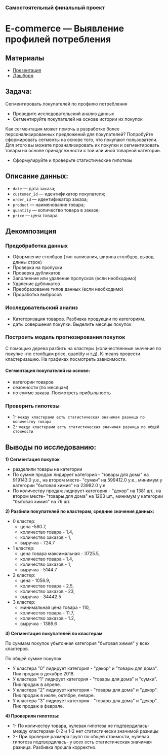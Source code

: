 ### Самостоятельный финальный проект
# E-commerce — Выявление профилей потребления
## Материалы
* [Презентация](https://disk.yandex.ru/i/hCZRVc5BILGqIA) 
* [Дашборд](https://public.tableau.com/app/profile/liliya5413/viz/E-commerce_16591737906080/Dashboard1)
## Задача:
Сегментировать покупателей по профилю потребления
- Проведите исследовательский анализ данных
- Сегментируйте покупателей на основе истории их покупок

Как сегментация может помочь в разработке более персонализированных предложений для покупателей?
Попробуйте сформировать сегменты на основе того, что покупают пользователи. Для этого вы можете проанализировать их покупки и сегментировать товары на основе принадлежности к той или иной товарной категории.
- Сформулируйте и проверьте статистические гипотезы

## **Описание данных:**
- `date` — дата заказа;
- `customer_id` — идентификатор покупателя;
- `order_id` — идентификатор заказа;
- `product` — наименование товара;
- `quantity` — количество товара в заказе;
- `price` — цена товара.

## Декомпозиция 
### Предобработка данных
- Оформление столбцов (тип написания, ширина столбцов, вывод длины строк)
- Проверка на пропуски 
- Проверка дубликатов
- Заполнение или удаление пропусков (если необходимо)
- Удаление дубликатов
- Преобразование типов данных (если необходимо)
- Проработка выбросов

### Исследовательский анализ
- Категоризация товаров. Разбивка продукции по категориям.
- даты совершения покупки. Выделить месяцы покупок

### Построить модель прогнозирования покупок
С помощью дерева разбить на кластеры (количественные значения по покупке -по столбцам price, quantity и т.д). K-means провести кластеризацию.
На графиках посмотреть зависимости.

#### Сегментация покупателей на основе:
- категории товаров
- сезонности (по месяцам)
- по сумме заказа. Посмотреть прибыльность

### Проверить гипотезы 
- 1- `между кластерами есть статистическая значимая разница по количеству товара`
- 2- `между кластерами есть статистическая значимая разница по общей стоимости`
## Выводы по исследованию:
**1) Сегментация покупок**
- разделили товары на категории
- По сумме продаж лидирует категория - "товары для дома" на 919143.0 у.е., на втором месте- "сумки" на 599412.0 у.е., минимум у категории "бытовая химия" на 23982.0 у.е.
- По количеству продаж лидирует категория - "декор" на 1381 шт., на втором месте- "товары для дома" на 1263 шт., минимум у категории "бытовая химия" на 76 шт.

**2) Разбили покупателей по кластерам, средние значения данных:**
- 0 кластер:
    * цена -580.7,
    * количество товара - 1.4,
    * количество заказов - 1,
    * выручка - 724.7
- 1 кластер:
    * цена товара максимальная - 3725.5,
    * количество товара - 1.4,
    * количество заказов - 1,
    * выручка - 5144.7
- 2 кластер:
    * цена - 1056.9,
    * количество товара - 2.5,
    * количество заказов - 23,
    * выручка - 34442.5
- 3 кластер:
    * минимальная цена товара - 110,
    * количество товара - 11.7,
    * количество заказов - 1.2,
    * выручка - 1386.6

**3) Сегментация покупателей по кластерам**

По суммам покупок убыточная категория "бытовая химия" у всех кластеров. 

По общей сумме покупок:
- У кластера "0" лидирует категория - "декор" и "товары для дома". Пик продаж в декабре 2018.
- У кластера "1" лидирует категория - "товары для дома" и "сумки". Пик продаж в апреле.
- У кластера "2" лидирует категория - "товары для дома" и "декор". Пик продаж в июле, октябре, январе.
- У кластера "3" лидирует категория - "товары для дома" и "декор". Пик продаж в феврале.

**4) Проверили гипотезы:**
- 1- По количеству товара, нулевая гипотеза не подтвердилась- между кластерами 0-2 и 1-2 нет статистически значимой разницы
- 2- При проверке размера групп по общей стоимости, нулевая гипотеза подтвердилась-  у всех есть статистическая значимая разница. Разбивка прошла корректно.
